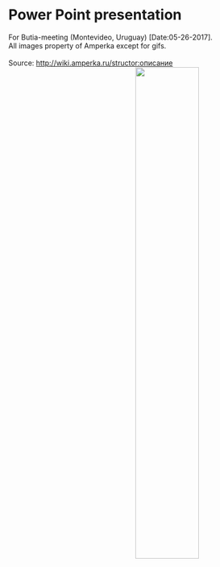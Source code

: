 # Power Point presentation
For Butia-meeting (Montevideo, Uruguay) [Date:05-26-2017].<br>
All images property of Amperka except for gifs.<br><br>
Source: http://wiki.amperka.ru/structor:описание
<br>
<img align="right" width="50%" height="50%" src="https://raw.githubusercontent.com/TaniaMol/Structor/master/Presentation/WKcdNiJZ.png"/>
